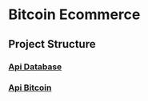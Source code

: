 # Bitcoin Ecommerce

## Project Structure

### [Api Database ](api-bitcoin-tesnet/)
### [Api Bitcoin ](api-database/)